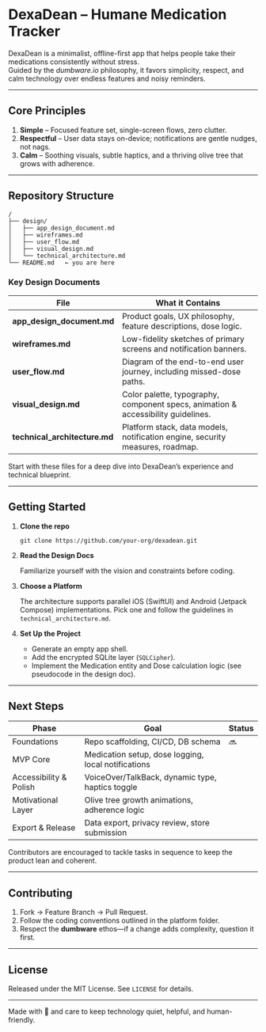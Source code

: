 # DexaDean – Humane Medication Tracker

DexaDean is a minimalist, offline-first app that helps people take their medications consistently without stress.  
Guided by the *dumbware.io* philosophy, it favors simplicity, respect, and calm technology over endless features and noisy reminders.

---

## Core Principles

1. **Simple** – Focused feature set, single-screen flows, zero clutter.  
2. **Respectful** – User data stays on-device; notifications are gentle nudges, not nags.  
3. **Calm** – Soothing visuals, subtle haptics, and a thriving olive tree that grows with adherence.

---

## Repository Structure

```
/
├── design/
│   ├── app_design_document.md
│   ├── wireframes.md
│   ├── user_flow.md
│   ├── visual_design.md
│   └── technical_architecture.md
└── README.md   ← you are here
```

### Key Design Documents

| File | What it Contains |
|------|------------------|
| **app_design_document.md** | Product goals, UX philosophy, feature descriptions, dose logic. |
| **wireframes.md** | Low-fidelity sketches of primary screens and notification banners. |
| **user_flow.md** | Diagram of the end-to-end user journey, including missed-dose paths. |
| **visual_design.md** | Color palette, typography, component specs, animation & accessibility guidelines. |
| **technical_architecture.md** | Platform stack, data models, notification engine, security measures, roadmap. |

Start with these files for a deep dive into DexaDean’s experience and technical blueprint.

---

## Getting Started

1. **Clone the repo**

   ```
   git clone https://github.com/your-org/dexadean.git
   ```

2. **Read the Design Docs**

   Familiarize yourself with the vision and constraints before coding.

3. **Choose a Platform**

   The architecture supports parallel iOS (SwiftUI) and Android (Jetpack Compose) implementations. Pick one and follow the guidelines in `technical_architecture.md`.

4. **Set Up the Project**

   - Generate an empty app shell.  
   - Add the encrypted SQLite layer (`SQLCipher`).  
   - Implement the Medication entity and Dose calculation logic (see pseudocode in the design doc).

---

## Next Steps

| Phase | Goal | Status |
|-------|------|--------|
| Foundations | Repo scaffolding, CI/CD, DB schema | 🔜 |
| MVP Core | Medication setup, dose logging, local notifications | |
| Accessibility & Polish | VoiceOver/TalkBack, dynamic type, haptics toggle | |
| Motivational Layer | Olive tree growth animations, adherence logic | |
| Export & Release | Data export, privacy review, store submission | |

Contributors are encouraged to tackle tasks in sequence to keep the product lean and coherent.

---

## Contributing

1. Fork → Feature Branch → Pull Request.  
2. Follow the coding conventions outlined in the platform folder.  
3. Respect the **dumbware** ethos—if a change adds complexity, question it first.

---

## License

Released under the MIT License. See `LICENSE` for details.

---

Made with 🍃 and care to keep technology quiet, helpful, and human-friendly.
